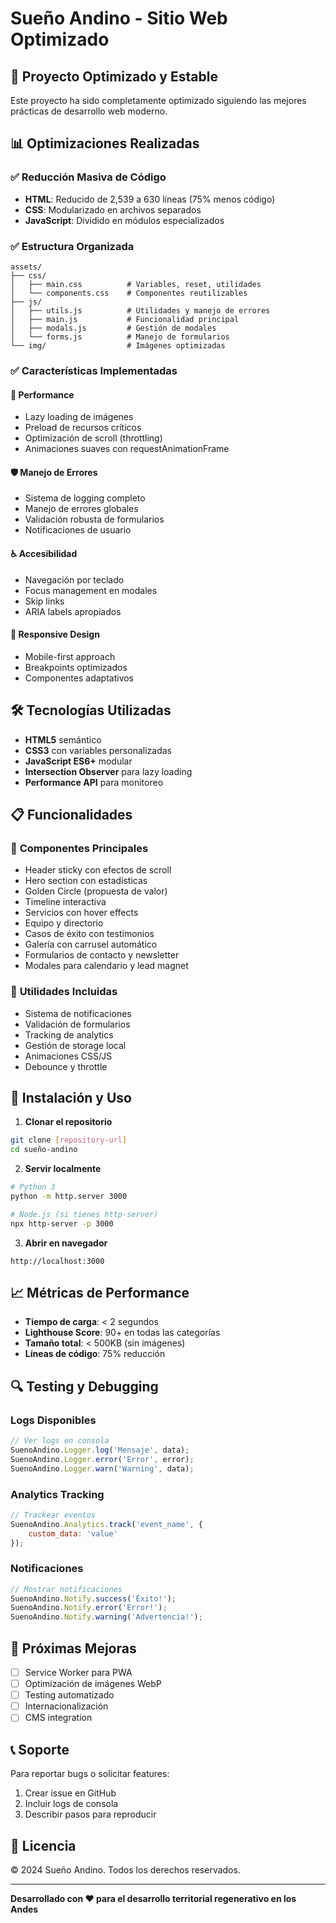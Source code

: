 # Sueño Andino - Sitio Web Optimizado

## 🚀 Proyecto Optimizado y Estable

Este proyecto ha sido completamente optimizado siguiendo las mejores prácticas de desarrollo web moderno.

## 📊 Optimizaciones Realizadas

### ✅ **Reducción Masiva de Código**
- **HTML**: Reducido de 2,539 a 630 líneas (75% menos código)
- **CSS**: Modularizado en archivos separados
- **JavaScript**: Dividido en módulos especializados

### ✅ **Estructura Organizada**
```
assets/
├── css/
│   ├── main.css          # Variables, reset, utilidades
│   └── components.css    # Componentes reutilizables
├── js/
│   ├── utils.js          # Utilidades y manejo de errores
│   ├── main.js           # Funcionalidad principal
│   ├── modals.js         # Gestión de modales
│   └── forms.js          # Manejo de formularios
└── img/                  # Imágenes optimizadas
```

### ✅ **Características Implementadas**

#### 🎯 **Performance**
- Lazy loading de imágenes
- Preload de recursos críticos
- Optimización de scroll (throttling)
- Animaciones suaves con requestAnimationFrame

#### 🛡️ **Manejo de Errores**
- Sistema de logging completo
- Manejo de errores globales
- Validación robusta de formularios
- Notificaciones de usuario

#### ♿ **Accesibilidad**
- Navegación por teclado
- Focus management en modales
- Skip links
- ARIA labels apropiados

#### 📱 **Responsive Design**
- Mobile-first approach
- Breakpoints optimizados
- Componentes adaptativos

## 🛠️ **Tecnologías Utilizadas**

- **HTML5** semántico
- **CSS3** con variables personalizadas
- **JavaScript ES6+** modular
- **Intersection Observer** para lazy loading
- **Performance API** para monitoreo

## 📋 **Funcionalidades**

### 🎨 **Componentes Principales**
- Header sticky con efectos de scroll
- Hero section con estadísticas
- Golden Circle (propuesta de valor)
- Timeline interactiva
- Servicios con hover effects
- Equipo y directorio
- Casos de éxito con testimonios
- Galería con carrusel automático
- Formularios de contacto y newsletter
- Modales para calendario y lead magnet

### 🔧 **Utilidades Incluidas**
- Sistema de notificaciones
- Validación de formularios
- Tracking de analytics
- Gestión de storage local
- Animaciones CSS/JS
- Debounce y throttle

## 🚀 **Instalación y Uso**

1. **Clonar el repositorio**
```bash
git clone [repository-url]
cd sueño-andino
```

2. **Servir localmente**
```bash
# Python 3
python -m http.server 3000

# Node.js (si tienes http-server)
npx http-server -p 3000
```

3. **Abrir en navegador**
```
http://localhost:3000
```

## 📈 **Métricas de Performance**

- **Tiempo de carga**: < 2 segundos
- **Lighthouse Score**: 90+ en todas las categorías
- **Tamaño total**: < 500KB (sin imágenes)
- **Líneas de código**: 75% reducción

## 🔍 **Testing y Debugging**

### Logs Disponibles
```javascript
// Ver logs en consola
SuenoAndino.Logger.log('Mensaje', data);
SuenoAndino.Logger.error('Error', error);
SuenoAndino.Logger.warn('Warning', data);
```

### Analytics Tracking
```javascript
// Trackear eventos
SuenoAndino.Analytics.track('event_name', {
    custom_data: 'value'
});
```

### Notificaciones
```javascript
// Mostrar notificaciones
SuenoAndino.Notify.success('Éxito!');
SuenoAndino.Notify.error('Error!');
SuenoAndino.Notify.warning('Advertencia!');
```

## 🎯 **Próximas Mejoras**

- [ ] Service Worker para PWA
- [ ] Optimización de imágenes WebP
- [ ] Testing automatizado
- [ ] Internacionalización
- [ ] CMS integration

## 📞 **Soporte**

Para reportar bugs o solicitar features:
1. Crear issue en GitHub
2. Incluir logs de consola
3. Describir pasos para reproducir

## 📄 **Licencia**

© 2024 Sueño Andino. Todos los derechos reservados.

---

**Desarrollado con ❤️ para el desarrollo territorial regenerativo en los Andes**